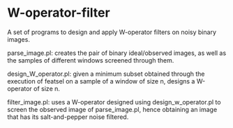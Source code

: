 # W-operator-filter

A set of programs to design and apply W-operator filters on noisy binary images.


parse_image.pl: creates the pair of binary ideal/observed images, as well as the
                samples of different windows screened through them.

design_W_operator.pl: given a minimum subset obtained through the execution of
                      featsel on a sample of a window of size n, designs a
                      W-operator of size n.

filter_image.pl: uses a W-operator designed using design_w_operator.pl to screen
                 the observed image of parse_image.pl, hence obtaining an image
                 that has its salt-and-pepper noise filtered.


